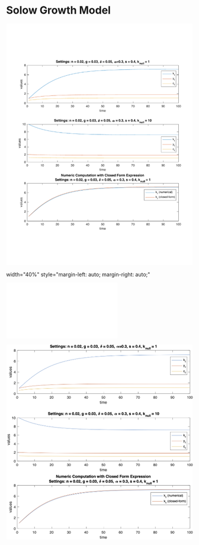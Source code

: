 # Solow Growth Model

<img src="images/path.pdf" alt="drawing">

 width="40%" style="margin-left: auto; margin-right: auto;"
 
 ![](images/path.pdf)
 
  ![](images/path2.png)